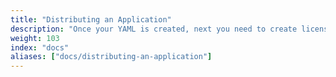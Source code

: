 ```yaml
---
title: "Distributing an Application"
description: "Once your YAML is created, next you need to create licenses and install them. Here you'll find how to install, upgrade and distribute your application"
weight: 103
index: "docs"
aliases: ["docs/distributing-an-application"]
---
```

